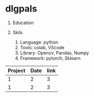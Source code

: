 # dlgpals

1. Education

2. Skils
   1) Language: python
   2) Tools: colab, VScode
   3) Library: Opencv, Pandas, Numpy
   4) Framework: pytorch, Sklearn
   

|Project|Date|link|
|-------|----|----|
|1      |2   |   3|
|1      |2     |      3|
